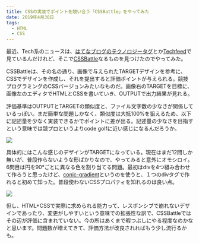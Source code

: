 ```yaml
---
title: CSSの実装でポイントを競い合う「CSSBattle」をやってみた
date: 2019年4月30日
tags:
  - HTML
  - CSS
---
```


最近、Tech系のニュースは、[はてなブログのテクノロジータグ](http://b.hatena.ne.jp/hotentry/it)とか[Techfeed](https://techfeed.io/)で見ているんだけれど、そこで[CSSBattle]((https://cssbattle.dev/))なるものを見つけたのでやってみた。

CSSBattleは、その名の通り、画像で与えられたTARGETデザインを参考に、CSSでデザインを作成し、それを提出すると評価ポイントが与えられる。競技プログラミングのCSSバージョンみたいなものだ。画像右のTARGETを目標に、画像左のエディタでHTMLとCSSを書いていき、OUTPUTで出力結果が見れる。

評価基準はOUTPUTとTARGETの類似度と、ファイル文字数の少なさが関係しているっぽい。まだ簡単な問題しかなく、類似度は大抵100%を狙えるため、以下に記述量を少なく実装できるかでポイントに差が出る。記述量の少なさを目指すという意味では競プロというよりcode golfに近い感じになるんだろうか。

<img src="/images/cssBattle.png">

具体的にはこんな感じのデザインがTARGETになっている。現在はまだ12問しか無いが、普段作らないような形ばかりなので、やってみると意外にオモシロイ。6問目は円を90°ごとに異なる色を割り当てる問題。最初はdivを4つ組み合わせて作ろうと思ったけど、[conic-gradient](https://developer.mozilla.org/ja/docs/Web/CSS/conic-gradient)というのを使うと、１つのdivタグで作れると初めて知った。普段使わないCSSプロパティを知れるのは良い点。

<img src="/images/cssBattle2.png" style="max-width: 500px">

但し、HTML+CSSで実際に求められる能力って、レスポンシブで崩れないデザインであったり、変更がしやすいという意味での拡張性な訳で、CSSBattleではその辺が評価に含まれていない。今の所はあくまで暇つぶしにやる程度なのかなと思います。問題数が増えてきて、評価方法が改良されればもう少し流行るかも。
